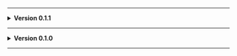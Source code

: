 
---

**<details><summary>Version 0.1.1</summary>**

 - Fixed typo.
 
 </details>
 
---

**<details><summary>Version 0.1.0</summary>**

 - Initial release.
 
 </details>
 
---
